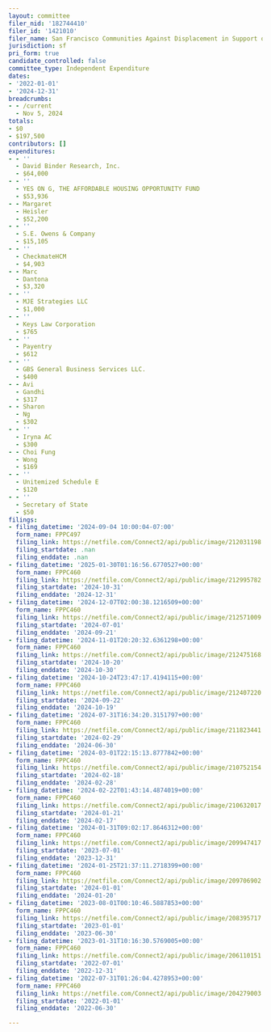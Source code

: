 ```yaml
---
layout: committee
filer_nid: '182744410'
filer_id: '1421010'
filer_name: San Francisco Communities Against Displacement in Support of Prop A
jurisdiction: sf
pri_form: true
candidate_controlled: false
committee_type: Independent Expenditure
dates:
- '2022-01-01'
- '2024-12-31'
breadcrumbs:
- - /current
  - Nov 5, 2024
totals:
- $0
- $197,500
contributors: []
expenditures:
- - ''
  - David Binder Research, Inc.
  - $64,000
- - ''
  - YES ON G, THE AFFORDABLE HOUSING OPPORTUNITY FUND
  - $53,936
- - Margaret
  - Heisler
  - $52,200
- - ''
  - S.E. Owens & Company
  - $15,105
- - ''
  - CheckmateHCM
  - $4,903
- - Marc
  - Dantona
  - $3,320
- - ''
  - MJE Strategies LLC
  - $1,000
- - ''
  - Keys Law Corporation
  - $765
- - ''
  - Payentry
  - $612
- - ''
  - GBS General Business Services LLC.
  - $400
- - Avi
  - Gandhi
  - $317
- - Sharon
  - Ng
  - $302
- - ''
  - Iryna AC
  - $300
- - Choi Fung
  - Wong
  - $169
- - ''
  - Unitemized Schedule E
  - $120
- - ''
  - Secretary of State
  - $50
filings:
- filing_datetime: '2024-09-04 10:00:04-07:00'
  form_name: FPPC497
  filing_link: https://netfile.com/Connect2/api/public/image/212031198
  filing_startdate: .nan
  filing_enddate: .nan
- filing_datetime: '2025-01-30T01:16:56.6770527+00:00'
  form_name: FPPC460
  filing_link: https://netfile.com/Connect2/api/public/image/212995782
  filing_startdate: '2024-10-31'
  filing_enddate: '2024-12-31'
- filing_datetime: '2024-12-07T02:00:38.1216509+00:00'
  form_name: FPPC460
  filing_link: https://netfile.com/Connect2/api/public/image/212571009
  filing_startdate: '2024-07-01'
  filing_enddate: '2024-09-21'
- filing_datetime: '2024-11-01T20:20:32.6361298+00:00'
  form_name: FPPC460
  filing_link: https://netfile.com/Connect2/api/public/image/212475168
  filing_startdate: '2024-10-20'
  filing_enddate: '2024-10-30'
- filing_datetime: '2024-10-24T23:47:17.4194115+00:00'
  form_name: FPPC460
  filing_link: https://netfile.com/Connect2/api/public/image/212407220
  filing_startdate: '2024-09-22'
  filing_enddate: '2024-10-19'
- filing_datetime: '2024-07-31T16:34:20.3151797+00:00'
  form_name: FPPC460
  filing_link: https://netfile.com/Connect2/api/public/image/211823441
  filing_startdate: '2024-02-29'
  filing_enddate: '2024-06-30'
- filing_datetime: '2024-03-01T22:15:13.8777842+00:00'
  form_name: FPPC460
  filing_link: https://netfile.com/Connect2/api/public/image/210752154
  filing_startdate: '2024-02-18'
  filing_enddate: '2024-02-28'
- filing_datetime: '2024-02-22T01:43:14.4874019+00:00'
  form_name: FPPC460
  filing_link: https://netfile.com/Connect2/api/public/image/210632017
  filing_startdate: '2024-01-21'
  filing_enddate: '2024-02-17'
- filing_datetime: '2024-01-31T09:02:17.8646312+00:00'
  form_name: FPPC460
  filing_link: https://netfile.com/Connect2/api/public/image/209947417
  filing_startdate: '2023-07-01'
  filing_enddate: '2023-12-31'
- filing_datetime: '2024-01-25T21:37:11.2718399+00:00'
  form_name: FPPC460
  filing_link: https://netfile.com/Connect2/api/public/image/209706902
  filing_startdate: '2024-01-01'
  filing_enddate: '2024-01-20'
- filing_datetime: '2023-08-01T00:10:46.5887853+00:00'
  form_name: FPPC460
  filing_link: https://netfile.com/Connect2/api/public/image/208395717
  filing_startdate: '2023-01-01'
  filing_enddate: '2023-06-30'
- filing_datetime: '2023-01-31T10:16:30.5769005+00:00'
  form_name: FPPC460
  filing_link: https://netfile.com/Connect2/api/public/image/206110151
  filing_startdate: '2022-07-01'
  filing_enddate: '2022-12-31'
- filing_datetime: '2022-07-31T01:26:04.4278953+00:00'
  form_name: FPPC460
  filing_link: https://netfile.com/Connect2/api/public/image/204279003
  filing_startdate: '2022-01-01'
  filing_enddate: '2022-06-30'

---
```

